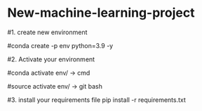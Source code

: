 # New-machine-learning-project

#1. create new environment

#conda create -p env python=3.9 -y

#2. Activate your environment

#conda activate env/ -> cmd

#source activate env/ -> git bash

#3. install your requirements file
pip install -r requirements.txt